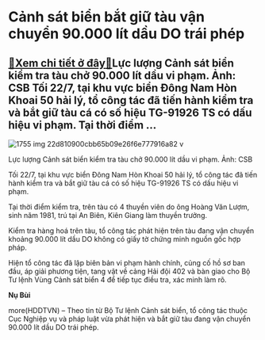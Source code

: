 Cảnh sát biển bắt giữ tàu vận chuyển 90.000 lít dầu DO trái phép
================================================================

[:gift:Xem chi tiết ở đây:gift:](https://hddtvn.com/canh-sat-bien-bat-giu-tau-van-chuyen-90-000-lit-dau-do-trai-phep/)Lực lượng Cảnh sát biển kiểm tra tàu chở 90.000 lít dầu vi phạm. Ảnh: CSB Tối 22/7, tại khu vực biển Đông Nam Hòn Khoai 50 hải lý, tổ công tác đã tiến hành kiểm tra và bắt giữ tàu cá có số hiệu TG-91926 TS có dấu hiệu vi phạm. Tại thời điểm …
--------------------------------------------------------------------------------------------------------------------------------------------------------------------------------------------------------------------------------------------------





![1755 img 22d810900cbb65b09e26f6e777916a82 v](https://haiquanonline.com.vn/stores/news_dataimages/nubt/072020/24/05/in_article/1755_IMG-22d810900cbb65b09e26f6e777916a82-V.jpg?rt=20200724131538 "Lực lượng Cảnh sát biển kiểm tra tàu chở 90.000 lít dầu vi phạm. Ảnh: CSB")


Lực lượng Cảnh sát biển kiểm tra tàu chở 90.000 lít dầu vi phạm. Ảnh: CSB



Tối 22/7, tại khu vực biển Đông Nam Hòn Khoai 50 hải lý, tổ công tác đã tiến hành kiểm tra và bắt giữ tàu cá có số hiệu TG-91926 TS có dấu hiệu vi phạm.


Tại thời điểm kiểm tra, trên tàu có 4 thuyền viên do ông Hoàng Văn Lượm, sinh năm 1981, trú tại An Biên, Kiên Giang làm thuyền trưởng. 


Kiểm tra hàng hoá trên tàu, tổ công tác phát hiện trên tàu đang vận chuyển khoảng 90.000 lít dầu DO không có giấy tờ chứng minh nguồn gốc hợp pháp.


Hiện tổ công tác đã lập biên bản vi phạm hành chính, củng cố hồ sơ ban đầu, áp giải phương tiện, tang vật về cảng Hải đội 402 và bàn giao cho Bộ Tư lệnh Vùng Cảnh sát biển 4 để tiếp tục điều tra, xác minh làm rõ.




**Nụ Bùi**



more(HDDTVN) – Theo tin từ Bộ Tư lệnh Cảnh sát biển, tổ công tác thuộc Cục Nghiệp vụ và pháp luật vừa phát hiện và bắt giữ tàu đang vận chuyển 90.000 lít dầu DO trái phép.

